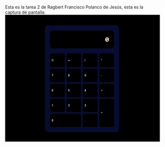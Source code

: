 Esta es la tarea 2 de Ragbert Francisco Polanco de Jesús, esta es la captura de pantalla:
![Mi captura de pantalla](CapturaDeCalculadora.PNG)
